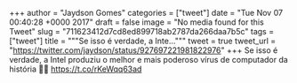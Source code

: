 
+++
author = "Jaydson Gomes"
categories = ["tweet"]
date = "Tue Nov 07 00:40:28 +0000 2017"
draft = false
image = "No media found for this Tweet"
slug = "711623412d7cd8ed899718ab2787da266daa7b5c"
tags = ["tweet"]
title = """Se isso é verdade, a Inte..."""
tweet = true
tweet_url = "https://twitter.com/jaydson/status/927697221981822976"
+++
Se isso é verdade, a Intel produziu o melhor e mais poderoso vírus de computador da história 🤔😵  https://t.co/rKeWqq63ad
